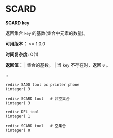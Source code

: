 # SCARD


**SCARD key**

返回集合 ``key`` 的基数(集合中元素的数量)。

**可用版本：**
    >= 1.0.0

**时间复杂度:**
    O(1)

**返回值：**
    | 集合的基数。
    | 当 ``key`` 不存在时，返回 ``0`` 。

::

    redis> SADD tool pc printer phone
    (integer) 3

    redis> SCARD tool   # 非空集合
    (integer) 3

    redis> DEL tool
    (integer) 1

    redis> SCARD tool   # 空集合
    (integer) 0
